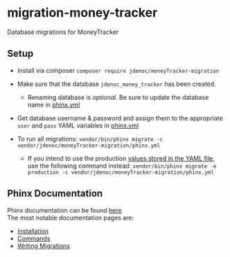 # migration-money-tracker
Database migrations for MoneyTracker

## Setup
- Install via composer `composer require jdenoc/moneyTracker-migration`

- Make sure that the database `jdenoc_money_tracker` has been created.
    - Renaming database is _optional_. Be sure to update the database name in [phinx.yml](phinx.yml)
- Get database username & password and assign them to the appropriate `user` and `pass` YAML variables in [phinx.yml](phinx.yml)  
- To run all migrations: `vendor/bin/phinx migrate -c vendor/jdenoc/moneyTracker-migration/phinx.yml`
    - If you intend to use the production [values stored in the YAML file](phinx.yml#L7-L15), use the following command instead: `vendor/bin/phinx migrate -e production -c vendor/jdenoc/moneyTracker-migration/phinx.yml`

## Phinx Documentation
Phinx documentation can be found [here](http://docs.phinx.org/en/stable/index.html)  
The most notable documentation pages are:
- [Installation](http://docs.phinx.org/en/stable/install.html)
- [Commands](http://docs.phinx.org/en/stable/commands.html)
- [Writing Migrations](http://docs.phinx.org/en/stable/migrations.html)
